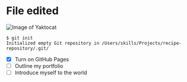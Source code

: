 # File edited

![Image of Yaktocat](https://octodex.github.com/images/yaktocat.png)


```
$ git init
Initialized empty Git repository in /Users/skills/Projects/recipe-repository/.git/
```


- [X] Turn on GitHub Pages
- [ ] Outline my portfolio
- [ ] Introduce myself to the world
